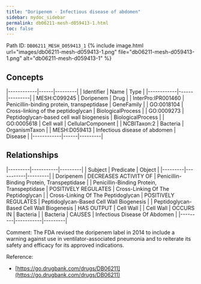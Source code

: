 ```yaml
---
title: "Doripenem - Infectious disease of abdomen"
sidebar: mydoc_sidebar
permalink: db06211-mesh-d059413-1.html
toc: false 
---
```



Path ID: `DB06211_MESH_D059413_1`
{% include image.html url="images/db06211-mesh-d059413-1.png" file="db06211-mesh-d059413-1.png" alt="db06211-mesh-d059413-1" %}

## Concepts

|------------|------|---------|
| Identifier | Name | Type    |
|------------|------|---------|
| MESH:C099245 | Doripenem | Drug |
| InterPro:IPR001460 | Penicillin-binding protein, transpeptidase | GeneFamily |
| GO:0018104 | Cross-linking of the peptidoglycan | BiologicalProcess |
| GO:0009273 | Peptidoglycan-based cell wall biogenesis | BiologicalProcess |
| GO:0005618 | Cell wall | CellularComponent |
| NCBITaxon:2 | Bacteria | OrganismTaxon |
| MESH:D059413 | Infectious disease of abdomen | Disease |
|------------|------|---------|

## Relationships

|---------|-----------|---------|
| Subject | Predicate | Object  |
|---------|-----------|---------|
| Doripenem | DECREASES ACTIVITY OF | Penicillin-Binding Protein, Transpeptidase |
| Penicillin-Binding Protein, Transpeptidase | POSITIVELY REGULATES | Cross-Linking Of The Peptidoglycan |
| Cross-Linking Of The Peptidoglycan | POSITIVELY REGULATES | Peptidoglycan-Based Cell Wall Biogenesis |
| Peptidoglycan-Based Cell Wall Biogenesis | HAS OUTPUT | Cell Wall |
| Cell Wall | OCCURS IN | Bacteria |
| Bacteria | CAUSES | Infectious Disease Of Abdomen |
|---------|-----------|---------|

Comment: The FDA revised the doripenem label in 2014 to include a warning against use in ventilator-associated pneumonia and to reiterate its safety and efficacy for its approved indications.

Reference: 
  - [https://go.drugbank.com/drugs/DB06211](https://go.drugbank.com/drugs/DB06211)
